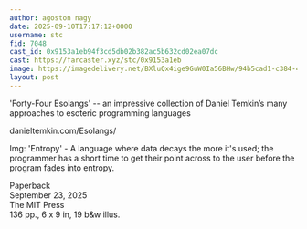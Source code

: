 ```yaml
---
author: agoston nagy
date: 2025-09-10T17:17:12+0000
username: stc
fid: 7048
cast_id: 0x9153a1eb94f3cd5db02b382ac5b632cd02ea07dc
cast: https://farcaster.xyz/stc/0x9153a1eb
image: https://imagedelivery.net/BXluQx4ige9GuW0Ia56BHw/94b5cad1-c384-40ca-30a6-dd3b072b4200/original
layout: post
---
```

'Forty-Four Esolangs' -- an impressive collection of Daniel Temkin’s many approaches to esoteric programming languages  
  
danieltemkin.com/Esolangs/  
  
Img: 'Entropy' - A language where data decays the more it's used; the programmer has a short time to get their point across to the user before the program fades into entropy.  
  
Paperback  
September 23, 2025  
The MIT Press  
136 pp., 6 x 9 in, 19 b&w illus.  

<img src='https://imagedelivery.net/BXluQx4ige9GuW0Ia56BHw/94b5cad1-c384-40ca-30a6-dd3b072b4200/original' alt='' referrerpolicy='no-referrer'/>